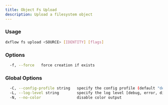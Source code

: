 ```yaml
---
title: Object Fs Upload 
description: Upload a filesystem object
---
```


### Usage

```bash
dxflow fs upload <SOURCE> [IDENTITY] [flags]
```

### Options

```bash
  -f, --force   force creation if exists
```

### Global Options

```bash
  -C, --config-profile string   specify the config profile (default "default")
  -L, --log-level string        specify the log level [debug, error, disabled] (default "disabled")
  -N, --no-color                disable color output
```

